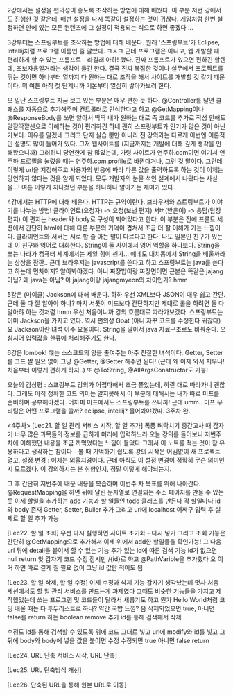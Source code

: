 2강에서는 설정을 편의성이 좋도록 조작하는 방법에 대해 배웠다.
이 부분 저번 강에서도 진행한 것 같은데, 매번 설정을 다시 똑같이 설정하는 것이 귀찮다.
게임처럼 한번 설정하면 안에 있는 모든 컨텐츠에 그 설정이 적용되는 식으로 하면 좋겠다 ...

3강부터는 스프링부트를 조작하는 방법에 대해 배운다.
원래 '스프링부트'가 Eclipse, Intellij처럼 프로그램 이름인 줄 알았다. ㅋㅅㅋ
근데 프로그램은 아니고, 웹 개발할 때 편리하게 할 수 있는 프롬프트 - 라길래 아하! 했다.
진짜 프롬프트가 있으면 편하긴 할텐데, 초보자용일거라는 생각이 들긴 한다.
결국 진짜 복잡한 것이나 실무에서 프로젝트를 뛰는 것이면 하나부터 열까지 다 원하는 대로 조작을 해서 사이트를 개발할 것 같기 때문이다.
뭐 여튼 아직 첫 단계니까 기본부터 열심히 쌓아가보려 한다.

오 일단 스프링부트 지금 보고 있는 부분은 매우 편한 듯 하다.
@Controller를 달면 클래스를 자동으로 추가해주며 컨트롤러로 인식한다고 하고
@GetMapping이나 @ResponseBody를 쓰면 알아서 딱딱 내가 원하는 대로
즉 코드를 추가로 작성 안해도 알잘딱깔센으로 이해하는 것이 편리하긴 하네
괜히 스프링부트가 인기가 많은 것이 아닌가보다. 이유를 알겠네
그리고 단지 실습 뿐만 아니라 전 강의와는 다르게 이번엔 이론적인 설명도 많이 들어가 있다.
그저 웹사이트를 (지금까지는 개발에 대해 깊게 생각을 안해봤으니까) 그러려니 당연한게 참 많았는데,
가령 사이트가 연주하.com이면 여기서 연주하 프로필을 눌렀을 때는 연주하.com.profile로 바뀐다거나, 그런 것 말이다.
그런데 이렇게 url을 지정해주고 사용자의 반응에 따라 다른 값을 출력하도록 하는 것이 이제는 당연하지 않다는 것을 알게 되었다.
모두 개발자의 눈물 섞인 설계에서 나왔다는 사실을...!
여튼 이렇게 지나쳤던 부분을 하나하나 알아가는 재미가 있다.

4강에서는 HTTP에 대해 배운다.
HTTP는 규약이란다. 브라우저와 스트링부트가 이야기를 나누는 방법!
클라이언트(요청자) -> 요청(보낸 편지) 
서버(받은이) -> 응답(답장 편지) 
이 편지는 header와 body로 구성이 되어있다고 한다. 이 부분은 전에 프론트 세션에서 간단히 html에 대해 다룬 부분의 기억이 겹쳐서 조금 더 잘 이해가 가는 느낌이다.
클라이언트와 서버는 서로 할 줄 아는 말이 다르다고 한다. 나도 일본인 친구가 있는데 이 친구와 영어로 대화한다.
String이 둘 사이에서 영어 역할을 하나보다. String을 쓰는 나라가 컴퓨터 세계에서는 제일 힘이 센가... 얘네도 대치동에서 String을 배울까라는 상상을 잠깐..
근데 브라우저는 javascript를 쓴다고 하고 스프링부트는 java를 쓴다고 하는데 먼차이지? 알아봐야겠다.
아니 짜장밥이랑 짜장면이면 근본은 똑같은 jajang아님? 왜 java는 아님? 아 jajang이랑 jajangmyeon의 차이인가? hmm

5강은 (마이클) Jackson에 대해 배운다. 하하
우선 XML보다 JSON이 매우 쉽고 간단. 근데 둘 다 잘 알아야 하나? 마치 서폿이 미드보다 간단하지만 제대로 롤을 하려면 둘 다 알아햐 하는 것처럼 hmm
우선 처음이니까 강의 흐름대로 따라가보겠다.
스프링부트는 이미 Jackson을 가지고 있다. 역시 편의성 Goat
(아니 자꾸 코드를 수정한다 귀찮다)
요 Jackson이란 녀석 아주 요물이다.
String을 알아서 java 자료구조로도 바꿔준다.
오 심지어 입력값을 한큐에 처리해주기도 한다.

6강은 lombok!
얘는 소스코드의 양을 줄여주는 아주 친절한 녀석이다.
Getter, Setter를 코드 짤 필요 없이
그냥 @Getter, @Setter 해주면 된다! (근데 왜 이제 와서 지우나! 처음부터 이렇게 편하게 하지..)
또 @ToString, @AllArgsConstructor도 가능!

오늘의 감상평 : 스프링부트 강의가 어렵다해서 조금 쫄았는데,
하란 대로 따라가니 괜찮다. 그래도 아직 정확한 코드 의미는 알지못해서 이 부분에 대해서는 내가 따로 미프를 준비하며 공부해야겠다.
어차피 미프에서도 스프링부트를 쓰니까!
근데 umm.. 미프 우리팀은 어떤 프로그램을 쓸까? eclipse, intellij? 물어봐야겠따.
3주차 완.

<4주차>
[Lec21. 할 일 관리 서비스 시작, 할 일 추가]
폭풍 벼락치기 중간고사 때 갑자기 너무 많은 과목들의 정보를 급하게 머리에 입력하느라
오늘 강의를 들어보니 저번주차에 이해했던 내용을 조금 까먹었다는 느낌이 들었다
그래서 이 노트를 적는 것이 참 유용하다고 생각하는 참이다 - 볼 때 기억하기 쉽도록
강의 시작은 어김없이 새 프로젝트 열고, 설정 변경 : 이제는 외울지경이다.
근데 아직도 이 설정 변경이 정확히 무슨 의미인지 모르겠다. 이 강의하시는 분 취향인지, 정말 이렇게 해야되는지.

그 후 간단히 저번주에 배운 내용을 복습하며 이번주 차 목표를 위해 나아간다.
@RequestMapping을 하면 뒤에 달린 문자열로 연결되는 주소 페이지를 만들 수 있는듯
이제 할일을 추가하는 add 기능과 할 일들인 todo 클래스를 만든다
각 할일마다 id와 body 존재
Getter, Setter, Builer 추가
그리고 url에 localhost 어쩌구 입력 후 실제로 할 일 추가 가능

[Lec22. 할 일 조회]
우선 다시 실행하면 사이트 초기화 - 다시 넣기
그리고 조회 기능은 간단히 @GetMapping으로 추가해서 이제 위에서 add한 할일들을 확인가능!
그 다음 url 뒤에 detail을 붙여서 할 수 있는 기능 추가
있는 id에 따른 검색 기능 id가 없으면 null return
앗 갑자기 코드 수정 잠시만
/{id}로 하고 @PathVarible을 추가했다
오 이거 하면 따로 길게 칠 필요 없이 그냥 id 값만 적어도 됨

[Lec23. 할 일 삭제, 할 일 수정]
이제 수정과 삭제 기능 갑자기 생각났는데 멋사 처음 세션에서도 할 일 관리 서비스를 만드는게 과제였다
그때도 비슷한 기능들을 가지고 제작했었는데 쓰는 프로그램 및 코드들이 달라서 새롭기도 하고
뭔가 Hello World처럼 코딩 배울 때는 다 투두리스트로 하나? 약간 국밥 느낌? 음
삭제되었으면 true, 아니면 false를 return 하는 boolean remove 추가
id를 통해 검색해서 삭제

수정도 id를 통해 검색할 수 있도록 위에 코드 그대로 넣고
url에 modify와 id를 넣고 그 뒤에 body와 body에 넣을 값을 붙이면 수정
수정되면 true 아니면 false return

[Lec24. URL 단축 서비스 시작, URL 단축]


[Lec25. URL 단축방식 개선]

[Lec26. 단축된 URL을 통해 원본 URL로 이동]






